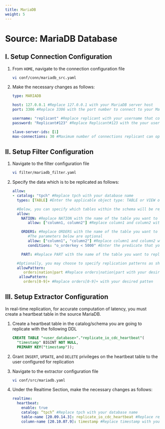 ```yaml
---
title: MariaDB
weight: 5
---
```


# Source: MariaDB Database

## I. Setup Connection Configuration

1. From ```HOME```, navigate to the connection configuration file
    ```BASH
    vi conf/conn/mariadb_src.yaml
    ```

2. Make the necessary changes as follows:
    ```YAML
    type: MARIADB

    host: 127.0.0.1 #Replace 127.0.0.1 with your MariaDB server host
    port: 3306 #Replace 3306 with the port number to connect to your MariaDB server

    username: "replicant" #Replace replicant with your username that connects to your MariaDB server
    password: "Replicant#123" #Replace Replicant#123 with the your user's password

    slave-server-ids: [1]
    max-connections: 30 #Maximum number of connections replicant can open in MariaDB
    ```


## II. Setup Filter Configuration

1. Navigate to the filter configuration file
    ```BASH
    vi filter/mariadb_filter.yaml
    ```

2. Specify the data which is to be replicated as follows:
    ```yaml
    allow:
    - catalog: "tpch" #Replace tpch with your database name
      types: [TABLE] #Enter the applicable object type: TABLE or VIEW or TABLE,VIEW

      #Below, you can specify which tables within the schema will be replicated. If not specified, all tables will be replicated. Examples of tables are shown below
      allow:
        NATION: #Replace NATION with the name of the table you want to replicate   
           allow: ["column1, column2"] #Replace column1 and column2 with your column names. If not specified, all columns in your table will be replicated

        ORDERS: #Replace ORDERS with the name of the table you want to replicate   
           #The parameters below are optional
           allow: ["column1", "column2"] #Replace column1 and column2 with your column names. If not specified, all columns in your table will be replicated
           conditions: "o_orderkey < 5000" #Enter the predicate that you want to apply during replication

        PART: #Replace PART with the name of the table you want to replicate   

      #Optionally, you may choose to specify replication patterns as shown below
      allowPattern:
         orders|nation|part #Replace orders|nation|part with your desired patten
       allowPattern:
         orders[0-9]+ #Replace orders[0-9]+ with your desired patten
    ```



## III. Setup Extractor Configuration

In real-time replication, for accurate computation of latency, you must create a heartbeat table in the source MariaDB.

1. Create a heartbeat table in the catalog/schema you are going to replicate with the following DDL
   ```SQL
   CREATE TABLE "<user_database>"."replicate_io_cdc_heartbeat"(
     "timestamp" BIGINT NOT NULL,
     PRIMARY KEY("timestamp"));
   ```

2. Grant ```INSERT```, ```UPDATE```, and ```DELETE``` privileges on the heartbeat table to the user configured for replication

3. Navigate to the extractor configuration file
   ```BASH
   vi conf/src/mariadb.yaml
   ```

4. Under the Realtime Section, make the necessary changes as follows:
    ```YAML
    realtime:
      heartbeat:
        enable: true
        catalog: “tpch” #Replace tpch with your database name
        table-name [20.09.14.3]: replicate_io_cdc_heartbeat #Replace replicate_io_cdc_heartbeat with your heartbeat table's name if applicable
        column-name [20.10.07.9]: timestamp #Replace timestamp with your heartbeat table's column name if applicable
    ```
